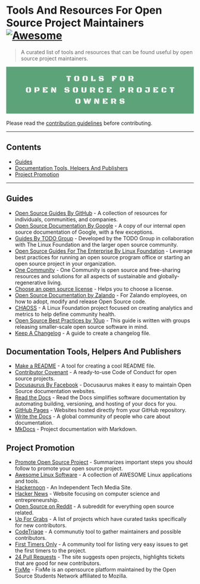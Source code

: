 # Tools And Resources For Open Source Project Maintainers [![Awesome](https://awesome.re/badge.svg)](https://awesome.re)

> A curated list of tools and resources that can be found useful by open source project maintainers.

![Awesome Tools For Open Source Project Maintainers](./assets/images/Tools_For_Open_Source_Project_Owners_logo.png)

Please read the [contribution guidelines](CONTRIBUTING.md) before contributing.

---
## Contents

- [Guides](#guides)
- [Documentation Tools, Helpers And Publishers](#documentation-tools-helpers-and-publishers)
- [Project Promotion](#project-promotion)
---

## Guides

- [Open Source Guides By GitHub](https://opensource.guide/) - A collection of resources for individuals, communities, and companies.
- [Open Source Documentation By Google](https://opensource.google/docs/) - A copy of our internal open source documentation of Google, with a few exceptions.
- [Guides By TODO Group](https://todogroup.org/guides/) - Developed by the TODO Group in collaboration with The Linux Foundation and the larger open source community.
- [Open Source Guides For The Enterprise By Linux Foundation](https://www.linuxfoundation.org/resources/open-source-guides/) - Leverage best practices for running an open source program office or starting an open source project in your organization.
- [One Community](https://www.onecommunityglobal.org/open-source/) - One Community is open source and free-sharing resources and solutions for all aspects of sustainable and globally-regenerative living.
- [Choose an open source license](https://choosealicense.com/) - Helps you to choose a license.
- [Open Source Documentation by Zalando](https://opensource.zalando.com/docs) - For Zalando employees, on how to adopt, modify and release Open Source code.
- [CHAOSS](https://chaoss.community/) - A Linux Foundation project focused on creating analytics and metrics to help define community health.
- [Open Source Best Practices by 10up](https://10up.github.io/Open-Source-Best-Practices/) - This guide is written with groups releasing smaller-scale open source software in mind.
- [Keep A Changelog](https://keepachangelog.com/en/1.0.0/) - A guide to create a changelog file.

## Documentation Tools, Helpers And Publishers

- [Make a README](https://www.makeareadme.com/) - A tool for creating a cool README file.
- [Contributor Covenant](https://www.contributor-covenant.org/) - A ready-to-use Code of Conduct for open source projects.
- [Docusaurus By Facebook](https://docusaurus.io/) - Docusaurus makes it easy to maintain Open Source documentation websites.
- [Read the Docs](https://readthedocs.org/) - Read the Docs simplifies software documentation by automating building, versioning, and hosting of your docs for you.
- [GitHub Pages](https://pages.github.com/) - Websites hosted directly from your GitHub repository.
- [Write the Docs](https://www.writethedocs.org/) - A global community of people who care about documentation.
- [MkDocs](https://github.com/mkdocs/mkdocs/) - Project documentation with Markdown.

## Project Promotion

- [Promote Open Source Project](https://github.com/zenika-open-source/promote-open-source-project) - Summarizes important steps you should follow to promote your open source project.
- [Awesome Linux Software](https://github.com/luong-komorebi/Awesome-Linux-Software) - A collection of AWESOME Linux applications and tools.
- [Hackernoon](https://hackernoon.com/) - An Independent Tech Media Site.
- [Hacker News](https://news.ycombinator.com/) - Website focusing on computer science and entrepreneurship.
- [Open Source on Reddit](https://www.reddit.com/r/opensource/) - A subreddit for everything open source related.
- [Up For Grabs](https://up-for-grabs.net/) - A list of projects which have curated tasks specifically for new contributors.
- [CodeTriage](https://www.codetriage.com/) - A communutiy tool to gather maintainers and possible contributors.
- [First Timers Only](https://www.firsttimersonly.com/) - A community tool for listing very easy issues to get the first timers to the project.
- [24 Pull Requests](https://24pullrequests.com/) - The site suggests open projects, highlights tickets that are good for new contributors.
- [FixMe](https://fixme.ossn.club/projects) - FixMe is an opensource platform maintained by the Open Source Students Network affiliated to Mozilla.
